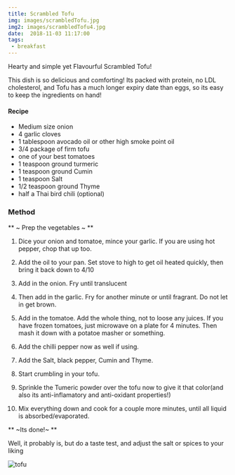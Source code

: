 ```yaml
---
title: Scrambled Tofu
img: images/scrambledTofu.jpg
img2: images/scrambledTofu4.jpg
date:  2018-11-03 11:17:00
tags:
 - breakfast
---
```


Hearty and simple yet Flavourful Scrambled Tofu!

This dish is so delicious and comforting! Its packed with protein, no LDL cholesterol, and Tofu has a much longer expiry date than eggs, so its easy to keep the 
ingredients on hand!

#### Recipe

- Medium size onion
- 4 garlic cloves
- 1 tablespoon avocado oil or other high smoke point oil
- 3/4 package of firm tofu
- one of your best tomatoes
- 1 teaspoon ground turmeric
- 1 teaspoon ground Cumin
- 1 teaspoon Salt
- 1/2 teaspoon ground Thyme
- half a Thai bird chili (optional)

### Method

** ~ Prep the vegetables ~ **

1. Dice your onion and tomatoe, mince your garlic. If you are using hot pepper, chop that up too.

2. Add the oil to your pan. Set stove to high to get oil heated quickly, then bring it back down to 4/10

3. Add in the onion. Fry until translucent

4. Then add in the garlic. Fry for another minute or until fragrant. Do not let in get brown.

5. Add in the tomatoe. Add the whole thing, not to loose any juices.
If you have frozen tomatoes, just microwave on a plate for 4 minutes.
Then mash it down with a potatoe masher or something.

6. Add the chilli pepper now as well if using.

7. Add the Salt, black pepper, Cumin and Thyme.

8. Start crumbling in your tofu.

9. Sprinkle the Tumeric powder over the tofu now to give it that color(and also its anti-inflamatory and anti-oxidant properties!)

10. Mix everything down and cook for a couple more minutes, until all liquid is absorbed/evaporated.


** ~Its done!~ **

Well, it probably is, but do a taste test, and adjust the salt or spices to your liking

![tofu](/images/scrambledTofu5.jpg)
